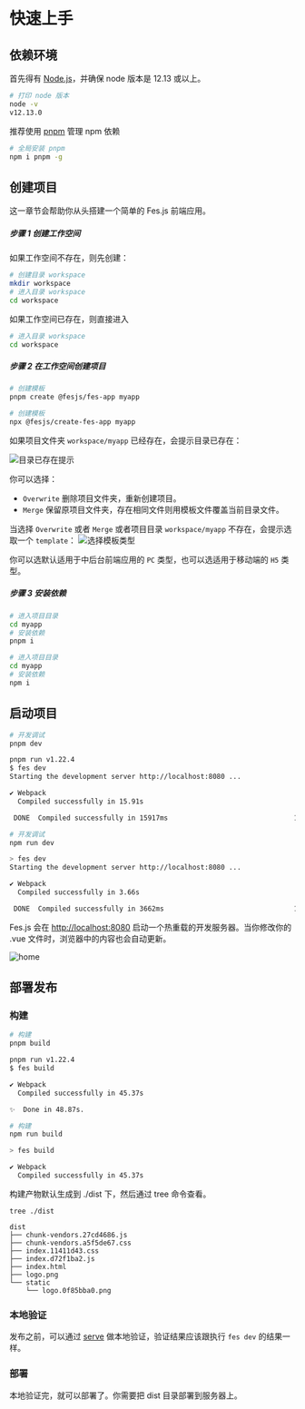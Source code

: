 # 快速上手

## 依赖环境

首先得有 [Node.js](https://nodejs.org/)，并确保 node 版本是 12.13 或以上。

```bash
# 打印 node 版本
node -v
v12.13.0
```

推荐使用 [pnpm](https://pnpm.io/installation) 管理 npm 依赖

```bash
# 全局安装 pnpm
npm i pnpm -g
```

## 创建项目

这一章节会帮助你从头搭建一个简单的 Fes.js 前端应用。

##### 步骤 1 创建工作空间

如果工作空间不存在，则先创建：

```bash
# 创建目录 workspace
mkdir workspace
# 进入目录 workspace
cd workspace
```

如果工作空间已存在，则直接进入

```bash
# 进入目录 workspace
cd workspace
```

##### 步骤 2 在工作空间创建项目

<CodeGroup>
  <CodeGroupItem title="PNPM" active>

```bash
# 创建模板
pnpm create @fesjs/fes-app myapp
```

  </CodeGroupItem>

  <CodeGroupItem title="NPM">

```bash
# 创建模板
npx @fesjs/create-fes-app myapp
```

  </CodeGroupItem>
</CodeGroup>

如果项目文件夹 `workspace/myapp` 已经存在，会提示目录已存在：

<img :src="$withBase('pickTemplateTip.png')" alt="目录已存在提示">

你可以选择：

-   `Overwrite` 删除项目文件夹，重新创建项目。
-   `Merge` 保留原项目文件夹，存在相同文件则用模板文件覆盖当前目录文件。

当选择 `Overwrite` 或者 `Merge` 或者项目目录 `workspace/myapp` 不存在，会提示选取一个 `template`：
<img :src="$withBase('pickTemplate.png')" alt="选择模板类型">

你可以选默认适用于中后台前端应用的 `PC` 类型，也可以选适用于移动端的 `H5` 类型。

##### 步骤 3 安装依赖

<CodeGroup>
  <CodeGroupItem title="PNPM" active>

```bash
# 进入项目目录
cd myapp
# 安装依赖
pnpm i
```

  </CodeGroupItem>

  <CodeGroupItem title="NPM">

```bash
# 进入项目目录
cd myapp
# 安装依赖
npm i
```

  </CodeGroupItem>
</CodeGroup>

## 启动项目

<CodeGroup>
  <CodeGroupItem title="PNPM" active>

```bash
# 开发调试
pnpm dev

pnpm run v1.22.4
$ fes dev
Starting the development server http://localhost:8080 ...

✔ Webpack
  Compiled successfully in 15.91s

 DONE  Compiled successfully in 15917ms                               11:17:08 AM
```

  </CodeGroupItem>

  <CodeGroupItem title="NPM">

```bash
# 开发调试
npm run dev

> fes dev
Starting the development server http://localhost:8080 ...

✔ Webpack
  Compiled successfully in 3.66s

 DONE  Compiled successfully in 3662ms                                11:17:46 AM
```

  </CodeGroupItem>
</CodeGroup>

Fes.js 会在 [http://localhost:8080](http://localhost:8080) 启动一个热重载的开发服务器。当你修改你的 .vue 文件时，浏览器中的内容也会自动更新。

<img :src="$withBase('home.png')" alt="home">

## 部署发布

### 构建

<CodeGroup>
  <CodeGroupItem title="PNPM" active>

```bash
# 构建
pnpm build

pnpm run v1.22.4
$ fes build

✔ Webpack
  Compiled successfully in 45.37s

✨  Done in 48.87s.
```

  </CodeGroupItem>

  <CodeGroupItem title="NPM">

```bash
# 构建
npm run build

> fes build

✔ Webpack
  Compiled successfully in 45.37s
```

  </CodeGroupItem>
</CodeGroup>

构建产物默认生成到 ./dist 下，然后通过 tree 命令查看。

```base
tree ./dist

dist
├── chunk-vendors.27cd4686.js
├── chunk-vendors.a5f5de67.css
├── index.11411d43.css
├── index.d72f1ba2.js
├── index.html
├── logo.png
└── static
    └── logo.0f85bba0.png
```

### 本地验证

发布之前，可以通过 [serve](https://github.com/vercel/serve) 做本地验证，验证结果应该跟执行 `fes dev` 的结果一样。

### 部署

本地验证完，就可以部署了。你需要把 dist 目录部署到服务器上。

